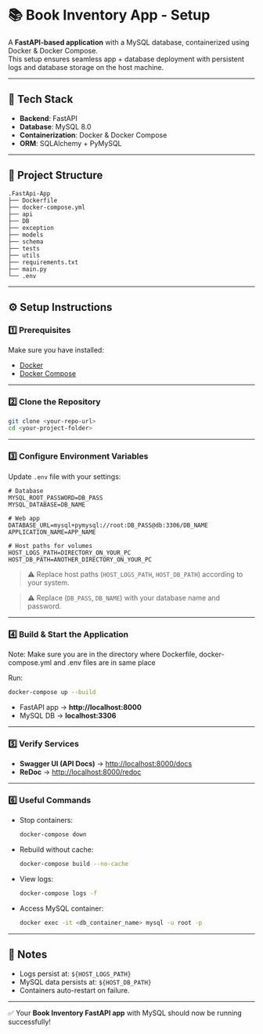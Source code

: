 # 📚 Book Inventory App - Setup

A **FastAPI-based application** with a MySQL database, containerized using Docker & Docker Compose.  
This setup ensures seamless app + database deployment with persistent logs and database storage on the host machine.

---

## 🚀 Tech Stack
- **Backend**: FastAPI  
- **Database**: MySQL 8.0  
- **Containerization**: Docker & Docker Compose  
- **ORM**: SQLAlchemy + PyMySQL  

---

## 📂 Project Structure
```
.FastApi-App
├── Dockerfile
├── docker-compose.yml
├── api
├── DB
├── exception
├── models
├── schema
├── tests
├── utils
├── requirements.txt
├── main.py
└── .env
```

---

## ⚙️ Setup Instructions

### 1️⃣ Prerequisites
Make sure you have installed:
- [Docker](https://docs.docker.com/get-docker/)  
- [Docker Compose](https://docs.docker.com/compose/install/)  

---

### 2️⃣ Clone the Repository
```bash
git clone <your-repo-url>
cd <your-project-folder>
```

---

### 3️⃣ Configure Environment Variables
Update `.env` file with your settings:
```env
# Database
MYSQL_ROOT_PASSWORD=DB_PASS
MYSQL_DATABASE=DB_NAME

# Web app
DATABASE_URL=mysql+pymysql://root:DB_PASS@db:3306/DB_NAME
APPLICATION_NAME=APP_NAME

# Host paths for volumes
HOST_LOGS_PATH=DIRECTORY_ON_YOUR_PC
HOST_DB_PATH=ANOTHER_DIRECTORY_ON_YOUR_PC
```
> ⚠️ Replace host paths (`HOST_LOGS_PATH`, `HOST_DB_PATH`) according to your system.

> ⚠️ Replace (`DB_PASS`, `DB_NAME`) with your database name and password.

---

### 4️⃣ Build & Start the Application

Note: Make sure you are in the directory where Dockerfile, docker-compose.yml and .env files are in same place

Run:
```bash
docker-compose up --build
```

- FastAPI app → **http://localhost:8000**  
- MySQL DB → **localhost:3306**

---

### 5️⃣ Verify Services
- **Swagger UI (API Docs)** → [http://localhost:8000/docs](http://localhost:8000/docs)  
- **ReDoc** → [http://localhost:8000/redoc](http://localhost:8000/redoc)  

---

### 6️⃣ Useful Commands
- Stop containers:
  ```bash
  docker-compose down
  ```
- Rebuild without cache:
  ```bash
  docker-compose build --no-cache
  ```
- View logs:
  ```bash
  docker-compose logs -f
  ```
- Access MySQL container:
  ```bash
  docker exec -it <db_container_name> mysql -u root -p
  ```

---

## 📌 Notes
- Logs persist at: `${HOST_LOGS_PATH}`  
- MySQL data persists at: `${HOST_DB_PATH}`  
- Containers auto-restart on failure.  

---

✅ Your **Book Inventory FastAPI app** with MySQL should now be running successfully!  
